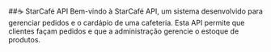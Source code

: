##☕ StarCafé API
Bem-vindo à StarCafé API, um sistema desenvolvido para gerenciar pedidos e o cardápio de uma cafeteria. Esta API permite que clientes façam pedidos e que a administração gerencie o estoque de produtos.




